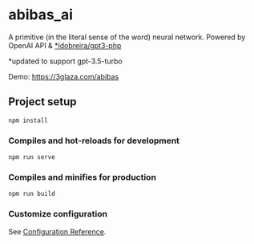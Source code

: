# abibas_ai
A primitive (in the literal sense of the word) neural network. Powered by OpenAI API & [*ldobreira/gpt3-php](https://github.com/ldobreira/gpt3-php)

*updated to support gpt-3.5-turbo

Demo: https://3glaza.com/abibas
## Project setup
```
npm install
```

### Compiles and hot-reloads for development
```
npm run serve
```

### Compiles and minifies for production
```
npm run build
```

### Customize configuration
See [Configuration Reference](https://cli.vuejs.org/config/).

